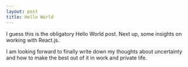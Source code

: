 ```yaml
---
layout: post
title: Hello World
---
```


I guess this is the obligatory Hello World post. Next up, some insights on
working with React.js.

I am looking forward to finally write down my thoughts about uncertainty and
how to make the best out of it in work and private life.
